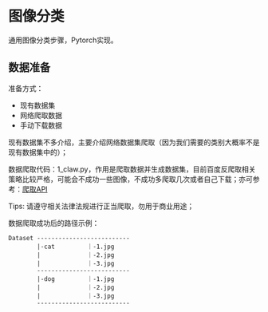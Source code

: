 # 图像分类
通用图像分类步骤，Pytorch实现。

## 数据准备
准备方式：
* 现有数据集
* 网络爬取数据
* 手动下载数据

现有数据集不多介绍，主要介绍网络数据集爬取（因为我们需要的类别大概率不是现有数据集中的）；

数据爬取代码：1_claw.py，作用是爬取数据并生成数据集，目前百度反爬取相关策略比较严格，可能会不成功一些图像，不成功多爬取几次或者自己下载；亦可参考：[爬取API](https://github.com/QianyanTech/Image-Downloader)

Tips: 请遵守相关法律法规进行正当爬取，勿用于商业用途；

数据爬取成功后的路径示例：

```
Dataset --------------------------
        |-cat         ｜-1.jpg
        |             ｜-2.jpg
        |             ｜-3.jpg
        --------------------------
        |-dog         ｜-1.jpg
        |             ｜-2.jpg
        |             ｜-3.jpg
        --------------------------
```
